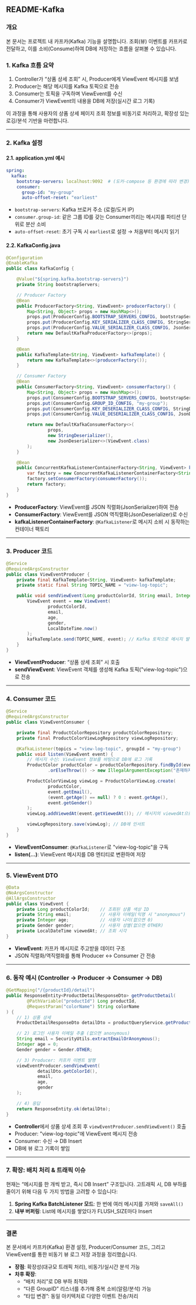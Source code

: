 ## README-Kafka

### 개요
본 문서는 프로젝트 내 카프카(Kafka) 기능을 설명합니다. 조회(뷰) 이벤트를 카프카로 전달하고, 이를 소비(Consume)하여 DB에 저장하는 흐름을 살펴볼 수 있습니다.

### 1. Kafka 흐름 요약
1. Controller가 “상품 상세 조회” 시, Producer에게 ViewEvent 메시지를 보냄
2. Producer는 해당 메시지를 Kafka 토픽으로 전송
3. Consumer는 토픽을 구독하며 ViewEvent를 수신
4. Consumer가 ViewEvent의 내용을 DB에 저장(실시간 로그 기록)

이 과정을 통해 사용자의 상품 상세 페이지 조회 정보를 비동기로 처리하고, 확장성 있는 로깅/분석 기반을 마련합니다.

---

### 2. Kafka 설정

#### 2.1. application.yml 예시
```yaml
spring:
  kafka:
    bootstrap-servers: localhost:9092  # (도커-compose 등 환경에 따라 변경)
    consumer:
      group-id: "my-group"
      auto-offset-reset: "earliest"
```
- `bootstrap-servers`: Kafka 브로커 주소 (로컬/도커 IP)
- `consumer.group-id`: 같은 그룹 ID를 갖는 Consumer끼리는 메시지를 파티션 단위로 분산 소비
- `auto-offset-reset`: 초기 구독 시 `earliest`로 설정 → 처음부터 메시지 읽기

#### 2.2. KafkaConfig.java
```java
@Configuration
@EnableKafka
public class KafkaConfig {

    @Value("${spring.kafka.bootstrap-servers}")
    private String bootstrapServers;

    // Producer Factory
    @Bean
    public ProducerFactory<String, ViewEvent> producerFactory() {
        Map<String, Object> props = new HashMap<>();
        props.put(ProducerConfig.BOOTSTRAP_SERVERS_CONFIG, bootstrapServers);
        props.put(ProducerConfig.KEY_SERIALIZER_CLASS_CONFIG, StringSerializer.class);
        props.put(ProducerConfig.VALUE_SERIALIZER_CLASS_CONFIG, JsonSerializer.class);
        return new DefaultKafkaProducerFactory<>(props);
    }

    @Bean
    public KafkaTemplate<String, ViewEvent> kafkaTemplate() {
        return new KafkaTemplate<>(producerFactory());
    }

    // Consumer Factory
    @Bean
    public ConsumerFactory<String, ViewEvent> consumerFactory() {
        Map<String, Object> props = new HashMap<>();
        props.put(ConsumerConfig.BOOTSTRAP_SERVERS_CONFIG, bootstrapServers);
        props.put(ConsumerConfig.GROUP_ID_CONFIG, "my-group");
        props.put(ConsumerConfig.KEY_DESERIALIZER_CLASS_CONFIG, StringDeserializer.class);
        props.put(ConsumerConfig.VALUE_DESERIALIZER_CLASS_CONFIG, JsonDeserializer.class);

        return new DefaultKafkaConsumerFactory<>(
                props,
                new StringDeserializer(),
                new JsonDeserializer<>(ViewEvent.class)
        );
    }

    @Bean
    public ConcurrentKafkaListenerContainerFactory<String, ViewEvent> kafkaListenerContainerFactory() {
        var factory = new ConcurrentKafkaListenerContainerFactory<String, ViewEvent>();
        factory.setConsumerFactory(consumerFactory());
        return factory;
    }
}
```
- **ProducerFactory**: ViewEvent를 JSON 직렬화(JsonSerializer)하여 전송
- **ConsumerFactory**: ViewEvent를 JSON 역직렬화(JsonDeserializer)로 수신
- **kafkaListenerContainerFactory**: `@KafkaListener`로 메시지 소비 시 동작하는 컨테이너 팩토리

---

### 3. Producer 코드
```java
@Service
@RequiredArgsConstructor
public class ViewEventProducer {
    private final KafkaTemplate<String, ViewEvent> kafkaTemplate;
    private static final String TOPIC_NAME = "view-log-topic";

    public void sendViewEvent(Long productColorId, String email, Integer age, Gender gender) {
        ViewEvent event = new ViewEvent(
                productColorId,
                email,
                age,
                gender,
                LocalDateTime.now()
        );
        kafkaTemplate.send(TOPIC_NAME, event); // Kafka 토픽으로 메시지 발행
    }
}
```
- **ViewEventProducer**: “상품 상세 조회” 시 호출
- **sendViewEvent**: ViewEvent 객체를 생성해 Kafka 토픽("view-log-topic")으로 전송

---

### 4. Consumer 코드
```java
@Service
@RequiredArgsConstructor
public class ViewEventConsumer {

    private final ProductColorRepository productColorRepository;
    private final ProductColorViewLogRepository viewLogRepository;

    @KafkaListener(topics = "view-log-topic", groupId = "my-group")
    public void listen(ViewEvent event) {
        // 메시지 수신: ViewEvent 정보를 바탕으로 DB에 로그 기록
        ProductColor productColor = productColorRepository.findById(event.getProductColorId())
                .orElseThrow(() -> new IllegalArgumentException("존재하지 않는 상품 색상"));

        ProductColorViewLog viewLog = ProductColorViewLog.create(
                productColor,
                event.getEmail(),
                (event.getAge() == null) ? 0 : event.getAge(),
                event.getGender()
        );
        viewLog.addViewedAt(event.getViewedAt()); // 메시지의 viewedAt으로 덮어쓰기

        viewLogRepository.save(viewLog); // DB에 인서트
    }
}
```
- **ViewEventConsumer**: `@KafkaListener`로 "view-log-topic"을 구독
- **listen(...)**: ViewEvent 메시지를 DB 엔티티로 변환하여 저장

---

### 5. ViewEvent DTO
```java
@Data
@NoArgsConstructor
@AllArgsConstructor
public class ViewEvent {
    private Long productColorId;    // 조회된 상품 색상 ID
    private String email;           // 사용자 이메일(익명 시 "anonymous")
    private Integer age;            // 사용자 나이(없으면 0)
    private Gender gender;          // 사용자 성별(없으면 OTHER)
    private LocalDateTime viewedAt; // 조회 시각
}
```
- **ViewEvent**: 카프카 메시지로 주고받을 데이터 구조
- JSON 직렬화/역직렬화를 통해 Producer ↔ Consumer 간 전송

---

### 6. 동작 예시 (Controller → Producer → Consumer → DB)
```java
@GetMapping("/{productId}/detail")
public ResponseEntity<ProductDetailResponseDto> getProductDetail(
        @PathVariable("productId") Long productId,
        @RequestParam("colorName") String colorName
) {
    // 1) 상품 상세
    ProductDetailResponseDto detailDto = productQueryService.getProductDetail(productId, colorName);

    // 2) 로그인 사용자 이메일 추출 (없으면 anonymous)
    String email = SecurityUtils.extractEmailOrAnonymous();
    Integer age = 0;
    Gender gender = Gender.OTHER;

    // 3) Producer: 카프카 이벤트 발행
    viewEventProducer.sendViewEvent(
            detailDto.getColorId(),
            email,
            age,
            gender
    );

    // 4) 응답
    return ResponseEntity.ok(detailDto);
}
```
- **Controller**에서 상품 상세 조회 후 `viewEventProducer.sendViewEvent()` 호출
- Producer: "view-log-topic"에 ViewEvent 메시지 전송
- Consumer: 수신 → DB Insert
- DB에 뷰 로그 기록이 쌓임

---

### 7. 확장: 배치 처리 & 트래픽 이슈
현재는 “메시지를 한 개씩 받고, 즉시 DB Insert” 구조입니다. 고트래픽 시, DB 부하를 줄이기 위해 다음 두 가지 방법을 고려할 수 있습니다:
1. **Spring Kafka BatchListener 모드**: 한 번에 여러 메시지를 가져와 `saveAll()`
2. **내부 버퍼링**: List에 메시지를 쌓았다가 FLUSH_SIZE마다 Insert

---

### 결론
본 문서에서 카프카(Kafka) 환경 설정, Producer/Consumer 코드, 그리고 ViewEvent를 통한 비동기 뷰 로그 저장 과정을 정리했습니다.

- **장점**: 확장성(대규모 트래픽 처리), 비동기/실시간 분석 가능
- **차후 확장**:
    - “배치 처리”로 DB 부하 최적화
    - “다른 GroupID” 리스너를 추가해 중복 소비(알람/분석) 가능
    - “타입 변경”: 동일 아키텍처로 다양한 이벤트 전송/처리

